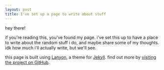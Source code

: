 ```yaml
---
layout: post
title: I've set up a page to write about stuff
---
```


hey there!

if you're reading this, you've found my page.
i've set this up to have a place to write about the random stuff i do, and maybe share some of my thoughts.
idk how much i'll actually write, but we'll see.


this page is built using [Lanyon](https://lanyon.getpoole.com), a theme for [Jekyll](https://jekyllrb.com). 
find out more by [visiting the project on GitHub](https://github.com/mojombo/jekyll).
